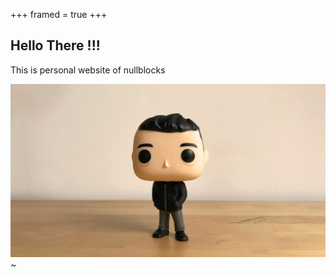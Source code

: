 +++
framed = true
+++

## Hello There !!!

This is personal website of nullblocks 
<!-- [My document](SEM7.pdf) -->

![My document](/img/hello.jpg)
~